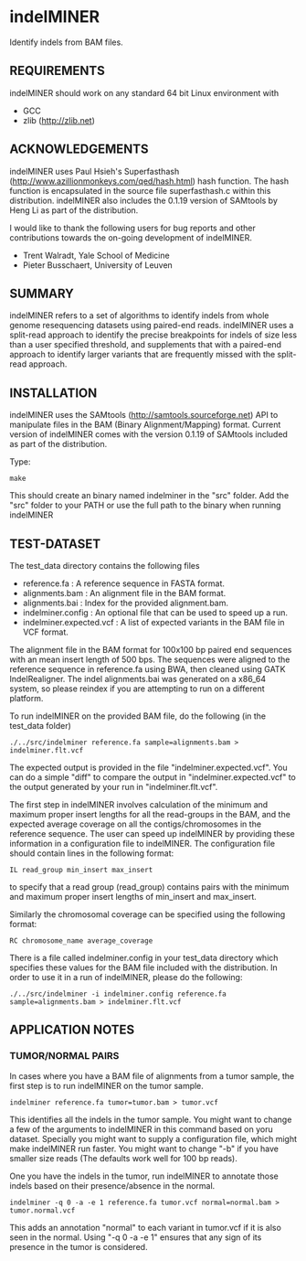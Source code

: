 indelMINER
==========

Identify indels from BAM files.

## REQUIREMENTS
indelMINER should work on any standard 64 bit Linux environment with 

- GCC
- zlib (http://zlib.net)

## ACKNOWLEDGEMENTS
indelMINER uses Paul Hsieh's Superfasthash (http://www.azillionmonkeys.com/qed/hash.html) hash function. The hash function is encapsulated in the source file superfasthash.c within this distribution.
indelMINER also includes the 0.1.19 version of SAMtools by Heng Li as part of
the distribution.

I would like to thank the following users for bug reports and other
contributions towards the on-going development of indelMINER.
- Trent Walradt, Yale School of Medicine
- Pieter Busschaert, University of Leuven

## SUMMARY
indelMINER refers to a set of algorithms to identify indels from whole genome 
resequencing datasets using paired-end reads. indelMINER uses a split-read 
approach to identify the precise breakpoints for indels of size less than a user
specified threshold, and supplements that with a paired-end approach to identify 
larger variants that are frequently missed with the split-read approach. 

## INSTALLATION
indelMINER uses the SAMtools (http://samtools.sourceforge.net) API to 
manipulate files in the BAM (Binary Alignment/Mapping) format. Current version
of indelMINER comes with the version 0.1.19 of SAMtools included as part of the
distribution.

Type:
```
make 
```
This should create an binary named indelminer in the "src" folder. Add the "src"
folder to your PATH or use the full path to the binary when running indelMINER

## TEST-DATASET
The test\_data directory contains the following files

- reference.fa : A reference sequence in FASTA format.
- alignments.bam : An alignment file in the BAM format.
- alignments.bai : Index for the provided alignment.bam.
- indelminer.config : An optional file that can be used to speed up a run.
- indelminer.expected.vcf : A list of expected variants in the BAM file in VCF format.

The alignment file in the BAM format for 100x100 bp paired end sequences with 
an mean insert length of 500 bps. The sequences were aligned to the reference 
sequence in reference.fa using BWA, then cleaned using GATK IndelRealigner. The 
indel alignments.bai was generated on a x86\_64 system, so please reindex if 
you are attempting to run on a different platform.

To run indelMINER on the provided BAM file, do the following (in the test\_data
folder)

```
./../src/indelminer reference.fa sample=alignments.bam > indelminer.flt.vcf
```

The expected output is provided in the file "indelminer.expected.vcf".  You can 
do a simple "diff" to compare the output in "indelminer.expected.vcf" to the 
output generated by your run in "indelminer.flt.vcf".

The first step in indelMINER involves calculation of the minimum and maximum
proper insert lengths for all the read-groups in the BAM, and the expected
average coverage on all the contigs/chromosomes in the reference sequence. The
user can speed up indelMINER by providing these information in a configuration
file to indelMINER. The configuration file should contain lines in the following
format:

```
IL read_group min_insert max_insert
```

to specify that a read group (read\_group) contains pairs with the minimum and
maximum proper insert lengths of min\_insert and max\_insert.

Similarly the chromosomal coverage can be specified using the following format:

```
RC chromosome_name average_coverage
```

There is a file called indelminer.config in your test\_data directory which
specifies these values for the BAM file included with the distribution. In order
to use it in a run of indelMINER, please do the following:

```
./../src/indelminer -i indelminer.config reference.fa sample=alignments.bam > indelminer.flt.vcf
```

## APPLICATION NOTES
### TUMOR/NORMAL PAIRS
In cases where you have a BAM file of alignments from a tumor sample, the first
step is to run indelMINER on the tumor sample.

```
indelminer reference.fa tumor=tumor.bam > tumor.vcf
```

This identifies all the indels in the tumor sample. You might want to change a
few of the arguments to indelMINER in this command based on yoru dataset.
Specially you might want to supply a configuration file, which might make
indelMINER run faster. You might want to change "-b" if you have smaller size
reads (The defaults work well for 100 bp reads).

One you have the indels in the tumor, run indelMINER to annotate those indels
based on their presence/absence in the normal.

```
indelminer -q 0 -a -e 1 reference.fa tumor.vcf normal=normal.bam > tumor.normal.vcf
```

This adds an annotation "normal" to each variant in tumor.vcf if it is also seen
in the normal. Using "-q 0 -a -e 1" ensures that any sign of its presence in the
tumor is considered.
